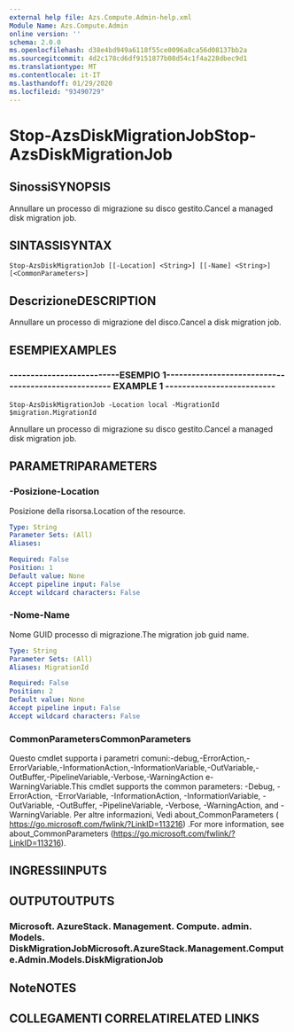 ```yaml
---
external help file: Azs.Compute.Admin-help.xml
Module Name: Azs.Compute.Admin
online version: ''
schema: 2.0.0
ms.openlocfilehash: d38e4bd949a6118f55ce0096a8ca56d08137bb2a
ms.sourcegitcommit: 4d2c178cd6df9151877b08d54c1f4a228dbec9d1
ms.translationtype: MT
ms.contentlocale: it-IT
ms.lasthandoff: 01/29/2020
ms.locfileid: "93490729"
---
```

# <span data-ttu-id="75018-101">Stop-AzsDiskMigrationJob</span><span class="sxs-lookup"><span data-stu-id="75018-101">Stop-AzsDiskMigrationJob</span></span>

## <span data-ttu-id="75018-102">Sinossi</span><span class="sxs-lookup"><span data-stu-id="75018-102">SYNOPSIS</span></span>
<span data-ttu-id="75018-103">Annullare un processo di migrazione su disco gestito.</span><span class="sxs-lookup"><span data-stu-id="75018-103">Cancel a managed disk migration job.</span></span>

## <span data-ttu-id="75018-104">SINTASSI</span><span class="sxs-lookup"><span data-stu-id="75018-104">SYNTAX</span></span>

```
Stop-AzsDiskMigrationJob [[-Location] <String>] [[-Name] <String>] [<CommonParameters>]
```

## <span data-ttu-id="75018-105">Descrizione</span><span class="sxs-lookup"><span data-stu-id="75018-105">DESCRIPTION</span></span>
<span data-ttu-id="75018-106">Annullare un processo di migrazione del disco.</span><span class="sxs-lookup"><span data-stu-id="75018-106">Cancel a disk migration job.</span></span>

## <span data-ttu-id="75018-107">ESEMPI</span><span class="sxs-lookup"><span data-stu-id="75018-107">EXAMPLES</span></span>

### <span data-ttu-id="75018-108">--------------------------ESEMPIO 1--------------------------</span><span class="sxs-lookup"><span data-stu-id="75018-108">-------------------------- EXAMPLE 1 --------------------------</span></span>
```
Stop-AzsDiskMigrationJob -Location local -MigrationId $migration.MigrationId
```

<span data-ttu-id="75018-109">Annullare un processo di migrazione su disco gestito.</span><span class="sxs-lookup"><span data-stu-id="75018-109">Cancel a managed disk migration job.</span></span>

## <span data-ttu-id="75018-110">PARAMETRI</span><span class="sxs-lookup"><span data-stu-id="75018-110">PARAMETERS</span></span>

### <span data-ttu-id="75018-111">-Posizione</span><span class="sxs-lookup"><span data-stu-id="75018-111">-Location</span></span>
<span data-ttu-id="75018-112">Posizione della risorsa.</span><span class="sxs-lookup"><span data-stu-id="75018-112">Location of the resource.</span></span>

```yaml
Type: String
Parameter Sets: (All)
Aliases: 

Required: False
Position: 1
Default value: None
Accept pipeline input: False
Accept wildcard characters: False
```

### <span data-ttu-id="75018-113">-Nome</span><span class="sxs-lookup"><span data-stu-id="75018-113">-Name</span></span>
<span data-ttu-id="75018-114">Nome GUID processo di migrazione.</span><span class="sxs-lookup"><span data-stu-id="75018-114">The migration job guid name.</span></span>

```yaml
Type: String
Parameter Sets: (All)
Aliases: MigrationId

Required: False
Position: 2
Default value: None
Accept pipeline input: False
Accept wildcard characters: False
```

### <span data-ttu-id="75018-115">CommonParameters</span><span class="sxs-lookup"><span data-stu-id="75018-115">CommonParameters</span></span>
<span data-ttu-id="75018-116">Questo cmdlet supporta i parametri comuni:-debug,-ErrorAction,-ErrorVariable,-InformationAction,-InformationVariable,-OutVariable,-OutBuffer,-PipelineVariable,-Verbose,-WarningAction e-WarningVariable.</span><span class="sxs-lookup"><span data-stu-id="75018-116">This cmdlet supports the common parameters: -Debug, -ErrorAction, -ErrorVariable, -InformationAction, -InformationVariable, -OutVariable, -OutBuffer, -PipelineVariable, -Verbose, -WarningAction, and -WarningVariable.</span></span> <span data-ttu-id="75018-117">Per altre informazioni, Vedi about_CommonParameters ( https://go.microsoft.com/fwlink/?LinkID=113216) .</span><span class="sxs-lookup"><span data-stu-id="75018-117">For more information, see about_CommonParameters (https://go.microsoft.com/fwlink/?LinkID=113216).</span></span>

## <span data-ttu-id="75018-118">INGRESSI</span><span class="sxs-lookup"><span data-stu-id="75018-118">INPUTS</span></span>

## <span data-ttu-id="75018-119">OUTPUT</span><span class="sxs-lookup"><span data-stu-id="75018-119">OUTPUTS</span></span>

### <span data-ttu-id="75018-120">Microsoft. AzureStack. Management. Compute. admin. Models. DiskMigrationJob</span><span class="sxs-lookup"><span data-stu-id="75018-120">Microsoft.AzureStack.Management.Compute.Admin.Models.DiskMigrationJob</span></span>

## <span data-ttu-id="75018-121">Note</span><span class="sxs-lookup"><span data-stu-id="75018-121">NOTES</span></span>

## <span data-ttu-id="75018-122">COLLEGAMENTI CORRELATI</span><span class="sxs-lookup"><span data-stu-id="75018-122">RELATED LINKS</span></span>

